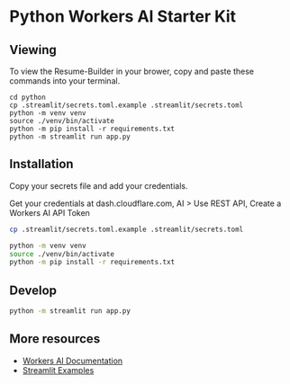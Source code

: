 # Python Workers AI Starter Kit

## Viewing

To view the Resume-Builder in your brower, copy and paste these commands into your terminal.
```
cd python
cp .streamlit/secrets.toml.example .streamlit/secrets.toml
python -m venv venv
source ./venv/bin/activate
python -m pip install -r requirements.txt
python -m streamlit run app.py
```


## Installation

Copy your secrets file and add your credentials.

Get your credentials at dash.cloudflare.com, AI > Use REST API, Create a Workers AI API Token

```bash
cp .streamlit/secrets.toml.example .streamlit/secrets.toml
```

```bash
python -m venv venv
source ./venv/bin/activate
python -m pip install -r requirements.txt
```

## Develop

```bash
python -m streamlit run app.py
```

## More resources

- [Workers AI Documentation](https://developers.cloudflare.com/workers-ai/)
- [Streamlit Examples](https://github.com/craigsdennis/image-model-streamlit-workers-ai)
